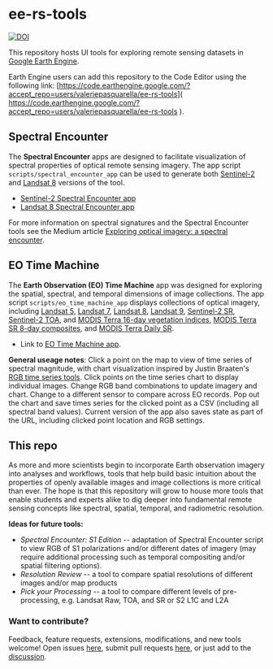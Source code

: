 # ee-rs-tools
[![DOI](https://zenodo.org/badge/393079988.svg)](https://zenodo.org/badge/latestdoi/393079988)

This repository hosts UI tools for exploring remote sensing datasets in [Google Earth Engine](https://earthengine.google.com/).

Earth Engine users can add this repository to the Code Editor using the following link: [https://code.earthengine.google.com/?accept_repo=users/valeriepasquarella/ee-rs-tools](
https://code.earthengine.google.com/?accept_repo=users/valeriepasquarella/ee-rs-tools
).

## Spectral Encounter
The **Spectral Encounter** apps are designed to facilitate visualization of spectral properties of optical remote sensing imagery. The app script `scripts/spectral_encounter_app` can be used to generate both [Sentinel-2](https://developers.google.com/earth-engine/datasets/catalog/COPERNICUS_S2) and [Landsat 8](https://developers.google.com/earth-engine/datasets/catalog/LANDSAT_LC08_C01_T1_RT_TOA) versions of the tool.

* [Sentinel-2 Spectral Encounter app](https://valeriepasquarella.users.earthengine.app/view/spectral-encounter-s2)
* [Landsat 8 Spectral Encounter app](https://valeriepasquarella.users.earthengine.app/view/spectral-encounter-l8)

For more information on spectral signatures and the Spectral Encounter tools see the Medium article [Exploring optical imagery: a spectral encounter](https://medium.com/geospatial-processing-at-scale/exploring-optical-imagery-a-spectral-encounter-996cd3f0b591?source=friends_link&sk=eecbc350bd9aec44534cc13952f3240f).

## EO Time Machine
The **Earth Observation (EO) Time Machine** app was designed for exploring the spatial, spectral, and temporal dimensions of image collections. The app script `scripts/eo_time_machine_app` displays collections of optical imagery, including [Landsat 5](https://developers.google.com/earth-engine/datasets/catalog/LANDSAT_LT05_C02_T1_L2), [Landsat 7](https://developers.google.com/earth-engine/datasets/catalog/LANDSAT_LE07_C02_T1_L2), [Landsat 8](https://developers.google.com/earth-engine/datasets/catalog/LANDSAT_LC08_C02_T1_L2), [Landsat 9](https://developers.google.com/earth-engine/datasets/catalog/LANDSAT_LC09_C02_T1_L2), [Sentinel-2 SR](https://developers.google.com/earth-engine/datasets/catalog/COPERNICUS_S2_SR_HARMONIZED), [Sentinel-2 TOA](https://developers.google.com/earth-engine/datasets/catalog/COPERNICUS_S2_HARMONIZED), and [MODIS Terra 16-day vegetation indices](https://developers.google.com/earth-engine/datasets/catalog/MODIS_061_MOD13A1), [MODIS Terra SR 8-day composites](https://developers.google.com/earth-engine/datasets/catalog/MODIS_061_MOD09A1), and [MODIS Terra Daily SR](https://developers.google.com/earth-engine/datasets/catalog/MODIS_061_MOD09GA).

* Link to [EO Time Machine app](https://valeriepasquarella.users.earthengine.app/view/eo-time-machine).

**General useage notes**: Click a point on the map to view of time series of spectral magnitude, with chart visualization inspired by Justin Braaten's [RGB time series tools](https://github.com/jdbcode/ee-rgb-timeseries). Click points on the time series chart to display individual images. Change RGB band combinations to update imagery and chart. Change to a different sensor to compare across EO records. Pop out the chart and save times series for the clicked point as a CSV (including all spectral band values). Current version of the app also saves state as part of the URL, including clicked point location and RGB settings.


## This repo
As more and more scientists begin to incorporate Earth observation imagery into analyses and workflows, tools that help build basic intuition about the properties of openly available images and image collections is more critical than ever. The hope is that this repository will grow to house more tools that enable students and experts alike to dig deeper into fundamental remote sensing concepts like spectral, spatial, temporal, and radiometric resolution. 

**Ideas for future tools:**
* *Spectral Encounter: S1 Edition* -- adaptation of Spectral Encounter script to view RGB of S1 polarizations and/or different dates of imagery (may require additional processing such as temporal compositing and/or spatial filtering options).
* *Resolution Review* -- a tool to compare spatial resolutions of different images and/or map products
* *Pick your Processing* -- a tool to compare different levels of pre-processing, e.g. Landsat Raw, TOA, and SR or S2 L1C and L2A



### Want to contribute?
Feedback, feature requests, extensions, modifications, and new tools welcome! 
Open issues [here](https://github.com/valpasq/ee-rs-tools/issues), submit pull requests [here](https://github.com/valpasq/ee-rs-tools/pulls), or just add to the [discussion](https://github.com/valpasq/ee-rs-tools/discussions).

